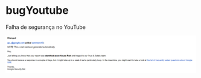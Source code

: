 # bugYoutube
Falha de segurança no YouTube

<img src="https://raw.githubusercontent.com/lribeirodev/bugYoutube/main/Captura%20de%20tela%202021-12-25%20175244.png">
